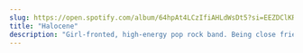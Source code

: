 ```yaml
---
slug: https://open.spotify.com/album/64hpAt4LCzIfiAHLdWsDt5?si=EEZDClKRRV6YcLG6LdayUw
title: "Halocene"
description: "Girl-fronted, high-energy pop rock band. Being close friends with the Halocene gang, I played with these hometown heroes on many occasions (including as the opening act for Blink 182!)."
---
```

